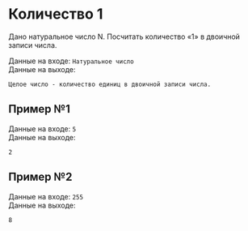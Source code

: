 # Количество 1
Дано натуральное число N. Посчитать количество «1» в двоичной записи числа.

Данные на входе: `Натуральное число`  
Данные на выходе:
```
Целое число - количество единиц в двоичной записи числа.
```

## Пример №1
Данные на входе: `5`  
Данные на выходе:
```
2
```

## Пример №2
Данные на входе: `255`  
Данные на выходе:
```
8
``` 
